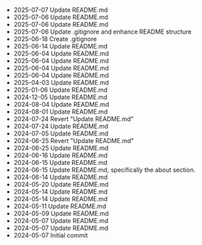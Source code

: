 - 2025-07-07 Update README.md
- 2025-07-06 Update README.md
- 2025-07-06 Update README.md
- 2025-07-06 Update .gitignore and enhance README structure
- 2025-06-18 Create .gitignore
- 2025-06-14 Update README.md
- 2025-06-04 Update README.md
- 2025-06-04 Update README.md
- 2025-06-04 Update README.md
- 2025-06-04 Update README.md
- 2025-04-03 Update README.md
- 2025-01-06 Update README.md
- 2024-12-05 Update README.md
- 2024-08-04 Update README.md
- 2024-08-01 Update README.md
- 2024-07-24 Revert "Update README.md"
- 2024-07-24 Update README.md
- 2024-07-05 Update README.md
- 2024-06-25 Revert "Update README.md"
- 2024-06-25 Update README.md
- 2024-06-16 Update README.md
- 2024-06-15 Update README.md
- 2024-06-15 Update README.md, specifically the about section.
- 2024-06-14 Update README.md
- 2024-05-20 Update README.md
- 2024-05-14 Update README.md
- 2024-05-14 Update README.md
- 2024-05-11 Update README.md
- 2024-05-09 Update README.md
- 2024-05-07 Update README.md
- 2024-05-07 Update README.md
- 2024-05-07 Initial commit